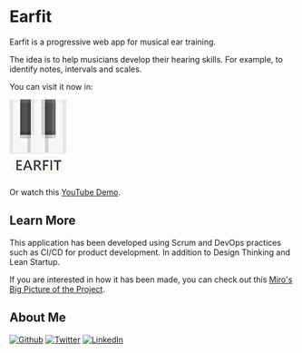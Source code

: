 

# Earfit

Earfit is a progressive web app for musical ear training. 

The idea is to help musicians develop their hearing skills. For example, to identify notes, intervals and scales.

You can visit it now in:

<a href="https://earfit-git-dev-alberttogoca.vercel.app/" target="_blank"><img alt="Earfit" src="https://github.com/alberttogoca/EarFit/blob/dev/public/icons/Earfit-logo.png" /></a>

Or watch this [YouTube Demo](https://www.youtube.com/watch?v=cpJd5_bDa0w). 

## Learn More

This application has been developed using Scrum and DevOps practices such as CI/CD for product development. In addition to Design Thinking and Lean Startup.

If you are interested in how it has been made, you can check out this [Miro's Big Picture of the Project](https://miro.com/app/board/uXjVOMmPLjM=/).  


## About Me

<p><a href="https://github.com/alberttogoca" target="_blank"><img alt="Github" src="https://img.shields.io/badge/GitHub-%2312100E.svg?&style=for-the-badge&logo=Github&logoColor=white" /></a> <a href="https://twitter.com/alberttogoca" target="_blank"><img alt="Twitter" src="https://img.shields.io/badge/twitter-%231DA1F2.svg?&style=for-the-badge&logo=twitter&logoColor=white" /></a> <a href="https://www.linkedin.com/in/alberttogoca" target="_blank"><img alt="LinkedIn" src="https://img.shields.io/badge/linkedin-%230077B5.svg?&style=for-the-badge&logo=linkedin&logoColor=white" /></a></p>